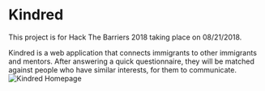 # Kindred
This project is for Hack The Barriers 2018 taking place on 08/21/2018.

Kindred is a web application that connects immigrants to other immigrants and mentors.
After answering a quick questionnaire, they will be matched against people who have similar interests, for them to communicate.
<img src="https://i.imgur.com/As1IB9S.png" alt="Kindred Homepage">
